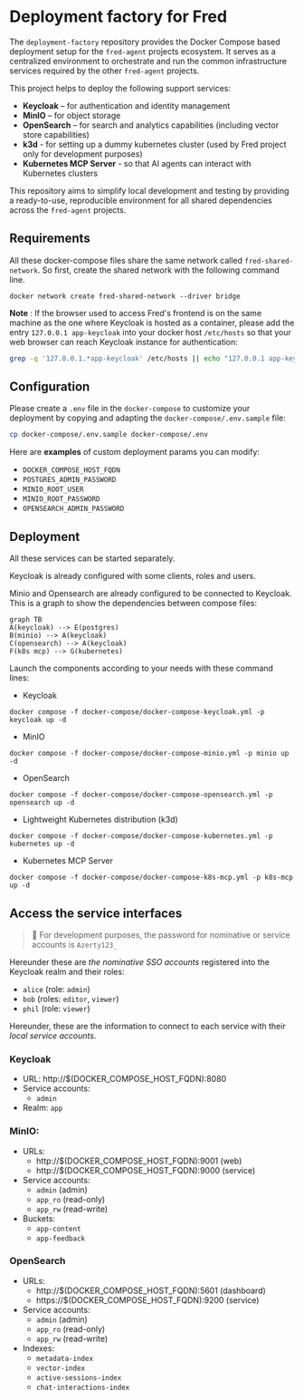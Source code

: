 <!-- TODO: Rajouter l'histoire du .env pour templatiser les déploiements  -->
<!-- TODO: Rajouter Kube dashboard dans le kubernetes -->
# Deployment factory for Fred

The `deployment-factory` repository provides the Docker Compose based deployment setup for the `fred-agent` projects ecosystem. It serves as a centralized environment to orchestrate and run the common infrastructure services required by the other `fred-agent` projects.

This project helps to deploy the following support services:
- **Keycloak** – for authentication and identity management
- **MinIO** – for object storage
- **OpenSearch** – for search and analytics capabilities (including vector store capabilities)
- **k3d** - for setting up a dummy kubernetes cluster (used by Fred project only for development purposes)
- **Kubernetes MCP Server** - so that AI agents can interact with Kubernetes clusters

This repository aims to simplify local development and testing by providing a ready-to-use, reproducible environment for all shared dependencies across the `fred-agent` projects.

## Requirements

All these docker-compose files share the same network called `fred-shared-network`. So first, create the shared network with the following command line.

```
docker network create fred-shared-network --driver bridge
```

**Note** : If the browser used to access Fred's frontend is on the same machine as the one where Keycloak is hosted as a container, please add the entry `127.0.0.1 app-keycloak` into your docker host `/etc/hosts` so that your web browser can reach Keycloak instance for authentication:

```sh
grep -q '127.0.0.1.*app-keycloak' /etc/hosts || echo "127.0.0.1 app-keycloak" | sudo tee -a /etc/hosts
```

## Configuration 

Please create a ``.env`` file in the ``docker-compose`` to customize your deployment by copying and adapting the ``docker-compose/.env.sample`` file: 


```bash
cp docker-compose/.env.sample docker-compose/.env
```

Here are **examples** of custom deployment params you can modify:
- ``DOCKER_COMPOSE_HOST_FQDN``
- ``POSTGRES_ADMIN_PASSWORD``
- ``MINIO_ROOT_USER``
- ``MINIO_ROOT_PASSWORD``
- ``OPENSEARCH_ADMIN_PASSWORD``

## Deployment


All these services can be started separately.

Keycloak is already configured with some clients, roles and users.

Minio and Opensearch are already configured to be connected to Keycloak. This is a graph to show the dependencies between compose files:

```mermaid
graph TB
A(keycloak) --> E(postgres)
B(minio) --> A(keycloak)
C(opensearch) --> A(keycloak)
F(k8s mcp) --> G(kubernetes)
```

Launch the components according to your needs with these command lines:

- Keycloak
```
docker compose -f docker-compose/docker-compose-keycloak.yml -p keycloak up -d
```

<!-- TODO: Need to check how we can specify hard dependency between Keycloak and depending services (MinIO & Opensearch) -->

- MinIO
```
docker compose -f docker-compose/docker-compose-minio.yml -p minio up -d
```

- OpenSearch
```
docker compose -f docker-compose/docker-compose-opensearch.yml -p opensearch up -d
```

- Lightweight Kubernetes distribution (k3d)
```
docker compose -f docker-compose/docker-compose-kubernetes.yml -p kubernetes up -d
```

- Kubernetes MCP Server
```
docker compose -f docker-compose/docker-compose-k8s-mcp.yml -p k8s-mcp up -d
```

## Access the service interfaces

> :key: For development purposes, the password for nominative or service accounts is `Azerty123_`

Hereunder these are _the nominative SSO accounts_ registered into the Keycloak realm and their roles:

  - ``alice`` (role: ``admin``)
  - ``bob`` (roles: ``editor``, ``viewer``)
  - ``phil`` (role: ``viewer``)

Hereunder, these are the information to connect to each service with their _local service accounts_.

### Keycloak

- URL: http://$(DOCKER_COMPOSE_HOST_FQDN):8080
- Service accounts:
  - `admin`
- Realm: `app`

### MinIO:

- URLs:
  - http://$(DOCKER_COMPOSE_HOST_FQDN):9001 (web)
  - http://$(DOCKER_COMPOSE_HOST_FQDN):9000 (service)
- Service accounts:
  - `admin` (admin)
  - `app_ro` (read-only)
  - `app_rw` (read-write)
 - Buckets:
   - `app-content`
   - `app-feedback`

### OpenSearch

- URLs:
  - http://$(DOCKER_COMPOSE_HOST_FQDN):5601 (dashboard)
  - https://$(DOCKER_COMPOSE_HOST_FQDN):9200 (service)
- Service accounts:
  - `admin` (admin)
  - `app_ro` (read-only)
  - `app_rw` (read-write)
 - Indexes:
   - `metadata-index`
   - `vector-index`
   - `active-sessions-index`
   - `chat-interactions-index`

